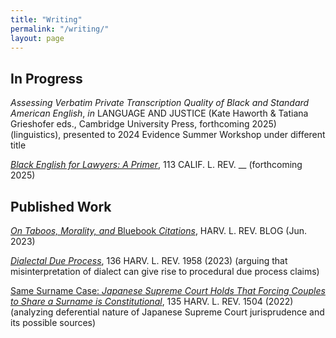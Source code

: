 ```yaml
---
title: "Writing"
permalink: "/writing/"
layout: page
---
```


## In Progress
_Assessing Verbatim Private Transcription Quality of Black and Standard American English_, _in_ LANGUAGE AND JUSTICE (Kate Haworth & Tatiana Grieshofer eds., Cambridge University Press, forthcoming 2025) (linguistics), presented to 2024 Evidence Summer Workshop under different title

[_Black English for Lawyers: A Primer_](https://papers.ssrn.com/sol3/papers.cfm?abstract_id=4556233), 113 CALIF. L. REV. __ (forthcoming 2025)

## Published Work
[_On Taboos, Morality, and_ Bluebook _Citations_](https://harvardlawreview.org/blog/2023/06/on-taboos-morality-and-bluebook-citations/), HARV. L. REV. BLOG (Jun. 2023)

[_Dialectal Due Process_](https://harvardlawreview.org/print/vol-136/dialectal-due-process/), 136 HARV. L. REV. 1958 (2023) (arguing that misinterpretation of dialect can give rise to procedural due process claims)

[Same Surname Case: _Japanese Supreme Court Holds That Forcing Couples to Share a Surname is Constitutional_](https://harvardlawreview.org/print/vol-135/same-surname-case/), 135 HARV. L. REV. 1504 (2022) (analyzing deferential nature of Japanese Supreme Court jurisprudence and its possible sources)
